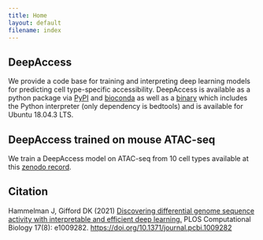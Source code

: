 ```yaml
---
title: Home
layout: default
filename: index
---
```

## DeepAccess
We provide a code base for training and interpreting deep learning models for predicting cell type-specific accessibility. DeepAccess is available as a python package via [PyPI](https://pypi.org/project/deepaccess/) and [bioconda](https://anaconda.org/bioconda/deepaccess) as well as a [binary](https://github.com/gifford-lab/deepaccess-package/releases) which includes the Python interpreter (only dependency is bedtools) and is available for Ubuntu 18.04.3 LTS.

## DeepAccess trained on mouse ATAC-seq
We train a DeepAccess model on ATAC-seq from 10 cell types available at this [zenodo record](https://zenodo.org/record/4908895#.YMOxzh0pCqB).

## Citation
Hammelman J, Gifford DK (2021) [Discovering differential genome sequence activity with interpretable and efficient deep learning.](https://journals.plos.org/ploscompbiol/article?id=10.1371/journal.pcbi.1009282) PLOS Computational Biology 17(8): e1009282. https://doi.org/10.1371/journal.pcbi.1009282

